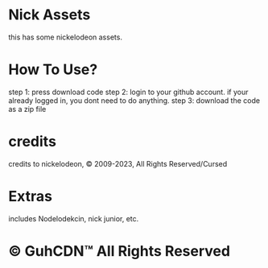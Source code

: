 # Nick Assets
this has some nickelodeon assets.
# How To Use?
step 1: press download code
step 2: login to your github account. if your already logged in, you dont need to do anything.
step 3: download the code as a zip file
# credits
credits to nickelodeon, © 2009-2023, All Rights Reserved/Cursed
# Extras
includes Nodelodekcin, nick junior, etc.
# © GuhCDN™ All Rights Reserved